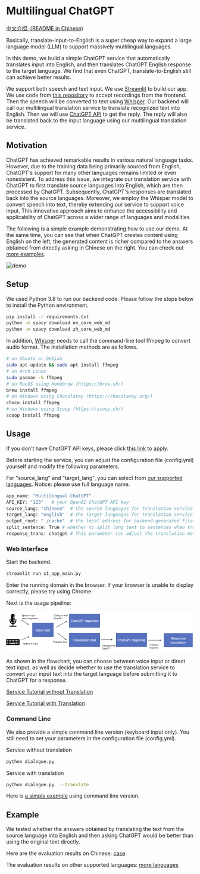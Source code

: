 # Multilingual ChatGPT
[中文介绍（README in Chinese)](./README_chinese.md)

Basically, translate-input-to-English is a super cheap way to expand a large language model (LLM) to support massively multilingual languages. 

In this demo, we build a simple ChatGPT service that automatically translates input into English, and then translates ChatGPT English response to the target language. We find that even ChatGPT, translate-to-English still can achieve better results. 


We support both speech and text input. We use [Streamlit](https://streamlit.io/) to build our app. 
We use code from [this repository](https://github.com/stefanrmmr/streamlit_audio_recorder) to accept recordings from the frontend.
Then the speech will be converted to text using [Whisper](https://github.com/openai/whisper).
Our backend will call our multilingual translation service to translate recognized text into English. Then we will use [ChatGPT API](https://platform.openai.com/docs/guides/chat) to get the reply.
The reply will also be translated back to the input language using our multilingual translation service.

## Motivation
ChatGPT has achieved remarkable results in various natural language tasks. However, due to the training data being 
primarily sourced from English, ChatGPT's support for many other languages 
remains limited or even nonexistent. To address this issue, we integrate our translation service with ChatGPT to 
first translate source languages into English, which are then processed by ChatGPT. Subsequently, ChatGPT's 
responses are translated back into the source languages. Moreover, we employ the Whisper model to convert speech into text, 
thereby extending our service to support voice input. This innovative approach aims to enhance the accessibility and applicability 
of ChatGPT across a wider range of languages and modalities.

The following is a simple example demonstrating how to use our demo. 
At the same time, you can see that when ChatGPT creates content using English on the left, 
the generated content is richer compared to the answers obtained from directly asking in Chinese on the right. 
You can check out [more examples](#Example).

![demo](./image/demo.gif)

[//]: # (<video width="400" height="240" controls>)

[//]: # (  <source src="./image/video_demo.mp4" type="video/mp4">)

[//]: # (  Your browser does not support the video tag.)

[//]: # (</video>)

## Setup

We used Python 3.8 to run our backend code. Please follow the steps below to install the Python environment.

```sh
pip install -r requirements.txt
python -m spacy download en_core_web_md
python -m spacy download zh_core_web_md
```
In addition, [Whisper](https://github.com/openai/whisper) needs to call the command-line tool ffmpeg to convert audio format. The installation methods are as follows.

```sh
# on Ubuntu or Debian
sudo apt update && sudo apt install ffmpeg
# on Arch Linux
sudo pacman -S ffmpeg
# on MacOS using Homebrew (https://brew.sh/)
brew install ffmpeg
# on Windows using Chocolatey (https://chocolatey.org/)
choco install ffmpeg
# on Windows using Scoop (https://scoop.sh/)
scoop install ffmpeg
```
## Usage
If you don't have ChatGPT API keys, please click <a href="https://platform.openai.com/">this link</a> to apply.

Before starting the service, you can adjust the configuration file (config.yml) yourself and modify the following parameters.

For "source_lang" and "target_lang", you can select from [our supported languages](./doc/supported_languages.md). Notice: please use full language name.
```sh
app_name: "Multilingual ChatGPT"
API_KEY: "123"   # your OpenAI ChatGPT API key
source_lang: "chinese"  # the source languages for translation service
target_lang: "english"  # the target languages for translation service
output_root: "./cache"  # the local address for backend-generated files
split_sentence: True # whether to split long text to sentences when translating (currently only support Chinese and English)
response_trans: chatgpt # This parameter can adjust the translation method of the response for command line version, with three options: "prompt": add a prompt after the input text to request ChatGPT to reply in the specified language, "cone": use CONE translation service to translate ChatGPT's response, and "chatgpt": use a translation prompt to let ChatGPT translate into the specified language.
```

### Web Interface
Start the backend.
```sh
streamlit run st_app_main.py
```
Enter the running domain in the browser. If your browser is unable to display correctly, please try using Chrome
 
Next is the usage pipeline:

![pipeline](image/pipeline.png "pipeline")

As shown in the flowchart, you can choose between voice input or direct text input, 
as well as decide whether to use the translation service to convert your input text into the target language before submitting it to ChatGPT for a response.

[Service Tutorial without Translation](./doc/without_translation.md)

[Service Tutorial with Translation](./doc/with_translation.md)

### Command Line
We also provide a simple command line version (keyboard input only). You still need to set your parameters in the configuration file (config.yml).

Service without translation
```sh
python dialogue.py
```
Service with translation
```sh
python dialogue.py  --translate
```
Here is [a simple example](./doc/command_line_case.md) using command line version.


## Example

We tested whether the answers obtained by translating the text from the source language into English and then asking ChatGPT would be better than using the original text directly.

Here are the evaluation results on Chinese: [case](./doc/chinese_test.md)

The evaluation results on other supported languages: [more languages](./doc/multilingual_evaluation.md)



